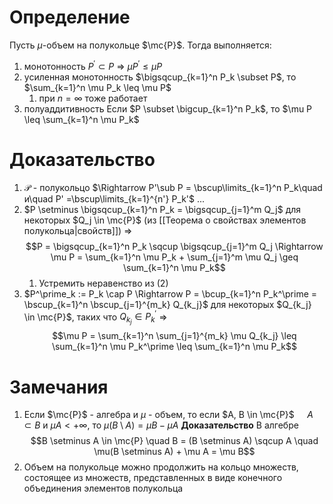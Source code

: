 # Определение
Пусть $\mu$-объем на полукольце $\mc{P}$. Тогда выполняется:
1. монотонность $P^\prime \subset P$ $\Rightarrow$ $\mu P^\prime \leq \mu P$
2. усиленная монотонность $\bigsqcup_{k=1}^n P_k \subset P$, то $\sum_{k=1}^n \mu P_k \leq \mu P$
	1. при $n = \infty$ тоже работает
3. полуаддитивность  Если $P \subset \bigcup_{k=1}^n P_k$, то $\mu P \leq \sum_{k=1}^n \mu P_k$  
# Доказательство
1. $\mathcal{P}$ - полукольцо $\Rightarrow P'\sub P = \bscup\limits_{k=1}^n P_k\quad и\quad P' =\bscup\limits_{k=1}^{n'} P_k'$    ...
2. $P \setminus \bigsqcup_{k=1}^n P_k = \bigsqcup_{j=1}^m Q_j$ для некоторых $Q_j \in \mc{P}$ (из [[Теорема о свойствах элементов полукольца|свойств]]) $\Rightarrow$ 
   $$P = \bigsqcup_{k=1}^n P_k \sqcup \bigsqcup_{j=1}^m Q_j \Rightarrow \mu P = \sum_{k=1}^n \mu P_k + \sum_{j=1}^m \mu Q_j \geq \sum_{k=1}^n \mu P_k$$
	1. Устремить неравенство из (2)
3.  $P^\prime_k := P_k \cap P \Rightarrow P = \bcup_{k=1}^n P_k^\prime = \bscup_{k=1}^n \bscup_{j=1}^{m_k} Q_{k_j}$ для некоторых $Q_{k_j} \in \mc{P}$, таких что $Q_{k_j} \in P_k^\prime$ $\Rightarrow$ $$\mu P = \sum_{k=1}^n \sum_{j=1}^{m_k} \mu Q_{k_j} \leq \sum_{k=1}^n \mu P_k^\prime \leq \sum_{k=1}^n \mu P_k$$    

# Замечания
1. Если $\mc{P}$ - алгебра и $\mu$ - объем, то если $A, B \in \mc{P}$ $\quad A \subset B$  и $\mu A < +\infty$, то $\mu(B \setminus A) = \mu B - \mu A$ 
   **Доказательство** В алгебре $$B \setminus A \in \mc{P} \quad B = (B \setminus A) \sqcup A \quad \mu(B \setminus A)  + \mu A = \mu B$$
2. Объем на полукольце можно продолжить на кольцо множеств, состоящее из множеств, представленных в виде конечного объединения элементов полукольца
